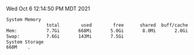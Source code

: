 Wed Oct  6 12:14:50 PM MDT 2021
```bash
System Memory
               total        used        free      shared  buff/cache   available
Mem:           7.7Gi       668Mi       5.0Gi       8.0Mi       2.0Gi       6.7Gi
Swap:          7.6Gi       143Mi       7.5Gi
System Storage
660M	.
```
